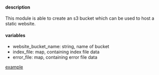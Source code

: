 #### description

This module is able to create an s3 bucket which can be used to host a static website. 

#### variables

- website_bucket_name: string, name of bucket
- index_file: map, containing index file data
- error_file: map, containing error file data

[example](../../../examples/s3/static-website)